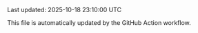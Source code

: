 Last updated: 2025-10-18 23:10:00 UTC

This file is automatically updated by the GitHub Action workflow.
